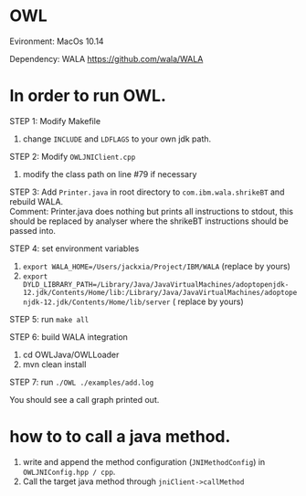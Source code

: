 # OWL
Evironment: MacOs 10.14

Dependency: WALA https://github.com/wala/WALA

# In order to run OWL.

STEP 1:  Modify Makefile

 1. change `INCLUDE` and `LDFLAGS` to your own jdk path. 
  
STEP 2: Modify `OWLJNIClient.cpp`
 
  1. modify the class path on line #79 if necessary
  
STEP 3: Add `Printer.java` in root directory to `com.ibm.wala.shrikeBT` and rebuild WALA.  
    Comment: Printer.java does nothing but prints all instructions to stdout, this should be replaced by analyser where the shrikeBT instructions should be passed into.
  
STEP 4: set environment variables
  1. `export WALA_HOME=/Users/jackxia/Project/IBM/WALA` (replace by yours)
  2. `export DYLD_LIBRARY_PATH=/Library/Java/JavaVirtualMachines/adoptopenjdk-12.jdk/Contents/Home/lib:/Library/Java/JavaVirtualMachines/adoptopenjdk-12.jdk/Contents/Home/lib/server` ( replace by yours)
  
STEP 5: run `make all`

STEP 6: build WALA integration
  1. cd OWLJava/OWLLoader
  2. mvn clean install
  
STEP 7: run `./OWL ./examples/add.log`

You should see a call graph printed out.

# how to to call a java method. 
  1. write and append the method configuration (`JNIMethodConfig`) in `OWLJNIConfig.hpp / cpp`.
  2. Call the target java method through `jniClient->callMethod`
